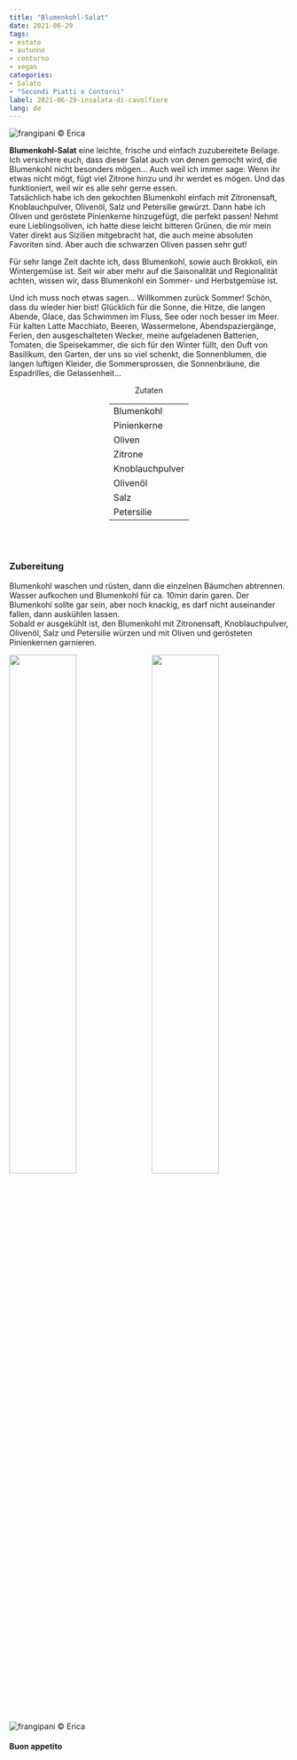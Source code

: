 ```yaml
---
title: "Blumenkohl-Salat"
date: 2021-06-29
tags: 
- estate
- autunno
- contorno
- vegan
categories:
- Salato
- "Secondi Piatti e Contorni"
label: 2021-06-29-insalata-di-cavolfiore
lang: de
---
```

![](../2021-06-29-insalata-di-cavolfiore/header.jpeg "frangipani © Erica")

**Blumenkohl-Salat** eine leichte, frische und einfach zuzubereitete Beilage. Ich versichere euch, dass dieser Salat auch von denen gemocht wird, die Blumenkohl nicht besonders mögen... Auch weil ich immer sage: Wenn ihr etwas nicht mögt, fügt viel Zitrone hinzu und ihr werdet es mögen. Und das funktioniert, weil wir es alle sehr gerne essen.
<br />
Tatsächlich habe ich den gekochten Blumenkohl einfach mit Zitronensaft, Knoblauchpulver, Olivenöl, Salz und Petersilie gewürzt. Dann habe ich Oliven und geröstete Pinienkerne hinzugefügt, die perfekt passen! Nehmt eure Lieblingsoliven, ich hatte diese leicht bitteren Grünen, die mir mein Vater direkt aus Sizilien mitgebracht hat, die auch meine absoluten Favoriten sind. Aber auch die schwarzen Oliven passen sehr gut!

Für sehr lange Zeit dachte ich, dass Blumenkohl, sowie auch Brokkoli, ein Wintergemüse ist. Seit wir aber mehr auf die Saisonalität und Regionalität achten, wissen wir, dass Blumenkohl ein Sommer- und Herbstgemüse ist.

Und ich muss noch etwas sagen... Willkommen zurück Sommer! Schön, dass du wieder hier bist! Glücklich für die Sonne, die Hitze, die langen Abende, Glace, das Schwimmen im Fluss, See oder noch besser im Meer. Für kalten Latte Macchiato, Beeren, Wassermelone, Abendspaziergänge, Ferien, den ausgeschalteten Wecker, meine aufgeladenen Batterien, Tomaten, die Speisekammer, die sich für den Winter füllt, den Duft von Basilikum, den Garten, der uns so viel schenkt, die Sonnenblumen, die langen luftigen Kleider, die Sommersprossen, die Sonnenbräune, die Espadrilles, die Gelassenheit...


<div id="wrapper" style="text-align: center">
  <div id="yourdiv" style="display: inline-block;">
    <div class="ingredients" itemscope itemtype="http://schema.org/Recipe">
      <span itemprop="name" style="display:none;">Blumenkohl-Salat</span>
      <span itemprop="recipeCategory" style="display:none;">Herzhaftes</span>
      <img itemprop="image" style="display:none;" class="ignore-gallery-item" src="../2021-06-29-insalata-di-cavolfiore/header.jpeg"/>
      <span itemprop="author" style="display:none;">Erica Raiano</span>
      <span itemprop="description" style="display:none;">Blumenkohl-Salat** eine leichte, frische und einfach zuzubereitete Beilage. Ich versichere euch, dass dieser Salat auch von denen gemocht wird, die Blumenkohl nicht besonders mögen...</span>
      <div class="ingredients-title">Zutaten</div>
      <table>
        <tbody>
          </tr>
          <tr itemprop="recipeIngredient">
            <td>Blumenkohl</td>
          </tr>
          <tr itemprop="recipeIngredient">
            <td>Pinienkerne</td>
          </tr>
          <tr itemprop="recipeIngredient">
            <td>Oliven</td>
          </tr>
          <tr itemprop="recipeIngredient">
            <td>Zitrone</td>
          </tr>
          <tr itemprop="recipeIngredient">
            <td>Knoblauchpulver</td>
          </tr>
          <tr itemprop="recipeIngredient">
            <td>Olivenöl</td>
          </tr>
          <tr itemprop="recipeIngredient">
            <td>Salz</td>
          </tr>
          <tr itemprop="recipeIngredient">
            <td>Petersilie</td>
          </tr>
        </tbody>
      </table>
      <br></br>
    </div>
  </div>
</div>


<h3>
  <font color="grey">
    <i class="fa fa-cogs"></i>
  </font> Zubereitung
</h3>

Blumenkohl waschen und rüsten, dann die einzelnen Bäumchen abtrennen. Wasser aufkochen und Blumenkohl für ca. 10min darin garen. Der Blumenkohl sollte gar sein, aber noch knackig, es darf nicht auseinander fallen, dann auskühlen lassen.
<br />
Sobald er ausgekühlt ist, den Blumenkohl mit Zitronensaft, Knoblauchpulver, Olivenöl, Salz und Petersilie würzen und mit Oliven und gerösteten Pinienkernen garnieren.

<p>
  <div style="width: 100%; margin-bottom: 0">
    <img style="float: left; width: 49%; margin-right: 1%" src="../2021-06-29-insalata-di-cavolfiore/risultato1.jpeg" alt="" title="frangipani © Erica" />
    <img style="float: left; width: 49%; margin-left: 1%" src="../2021-06-29-insalata-di-cavolfiore/risultato2.jpeg" alt="" title="frangipani © Erica" />
    <div style="clear: both"></div>
  </div>
</p>

![](../2021-06-29-insalata-di-cavolfiore/risultato3.jpeg "frangipani © Erica")

<h4>Buon appetito
  <font color="red">
    <i class="fa fa-smile-o"></i>
  </font>
</h4>